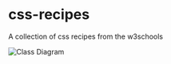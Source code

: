 # css-recipes
A collection of css recipes from the w3schools

![Class Diagram](http://www.plantuml.com/plantuml/proxy?src=https://raw.githubusercontent.com/anandakumarpalanisamy/css-recipes/main/uml/oatcontext.puml)
